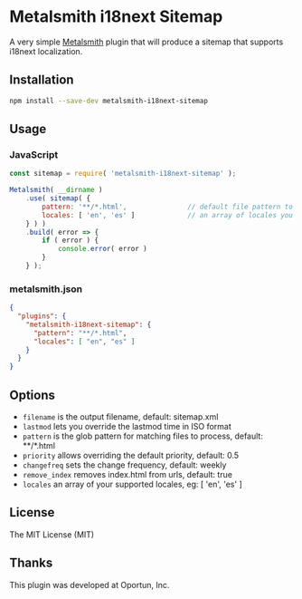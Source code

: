 # Metalsmith i18next Sitemap

A very simple [Metalsmith](http://metalsmith.io) plugin that will produce a sitemap that supports i18next localization.

## Installation

```bash
npm install --save-dev metalsmith-i18next-sitemap
```

## Usage

### JavaScript

```js
const sitemap = require( 'metalsmith-i18next-sitemap' );

Metalsmith( __dirname )
    .use( sitemap( {
        pattern: '**/*.html',               // default file pattern to process for include directives
        locales: [ 'en', 'es' ]             // an array of locales you are supporting
    } ) )
    .build( error => {
        if ( error ) {
            console.error( error )
        }
    } );
```

### metalsmith.json

```json
{
  "plugins": {
    "metalsmith-i18next-sitemap": {
      "pattern": "**/*.html",
      "locales": [ "en", "es" ]
    }
  }
}
```

## Options

 - `filename` is the output filename, default: sitemap.xml
 - `lastmod` lets you override the lastmod time in ISO format
 - `pattern` is the glob pattern for matching files to process, default: **/*.html
 - `priority` allows overriding the default priority, default: 0.5
 - `changefreq` sets the change frequency, default: weekly
 - `remove_index` removes index.html from urls, default: true
 - `locales` an array of your supported locales, eg: [ 'en', 'es' ]

## License

The MIT License (MIT)

## Thanks

This plugin was developed at Oportun, Inc.